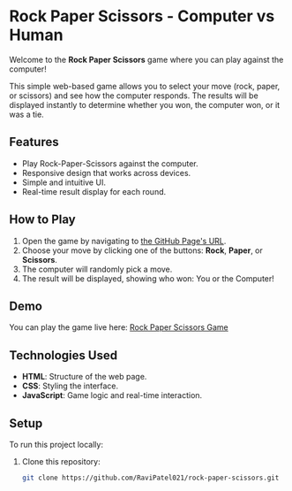# Rock Paper Scissors - Computer vs Human

Welcome to the **Rock Paper Scissors** game where you can play against the computer!

This simple web-based game allows you to select your move (rock, paper, or scissors) and see how the computer responds. The results will be displayed instantly to determine whether you won, the computer won, or it was a tie.

## Features
- Play Rock-Paper-Scissors against the computer.
- Responsive design that works across devices.
- Simple and intuitive UI.
- Real-time result display for each round.

## How to Play
1. Open the game by navigating to [the GitHub Page's URL](https://RaviPatel021.github.io).
2. Choose your move by clicking one of the buttons: **Rock**, **Paper**, or **Scissors**.
3. The computer will randomly pick a move.
4. The result will be displayed, showing who won: You or the Computer!

## Demo
You can play the game live here: [Rock Paper Scissors Game](https://RaviPatel021.github.io)

## Technologies Used
- **HTML**: Structure of the web page.
- **CSS**: Styling the interface.
- **JavaScript**: Game logic and real-time interaction.

## Setup
To run this project locally:
1. Clone this repository: 
   ```bash
   git clone https://github.com/RaviPatel021/rock-paper-scissors.git

